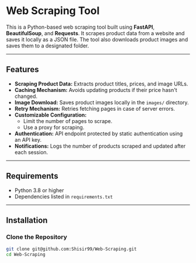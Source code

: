 
# Web Scraping Tool

This is a Python-based web scraping tool built using **FastAPI**, **BeautifulSoup**, and **Requests**. It scrapes product data from a website and saves it locally as a JSON file. The tool also downloads product images and saves them to a designated folder.

---

## Features
- **Scraping Product Data:** Extracts product titles, prices, and image URLs.
- **Caching Mechanism:** Avoids updating products if their price hasn't changed.
- **Image Download:** Saves product images locally in the `images/` directory.
- **Retry Mechanism:** Retries fetching pages in case of server errors.
- **Customizable Configuration:**
  - Limit the number of pages to scrape.
  - Use a proxy for scraping.
- **Authentication:** API endpoint protected by static authentication using an API key.
- **Notifications:** Logs the number of products scraped and updated after each session.

---

## Requirements
- Python 3.8 or higher
- Dependencies listed in `requirements.txt`

---

## Installation

### Clone the Repository
```bash
git clone git@github.com:Shisir99/Web-Scraping.git
cd Web-Scraping
